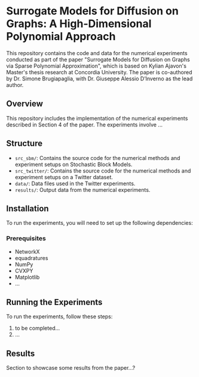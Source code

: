 # Surrogate Models for Diffusion on Graphs: A High-Dimensional Polynomial Approach

This repository contains the code and data for the numerical experiments conducted as part of the paper "Surrogate Models for Diffusion on Graphs via Sparse Polynomial Approximation", which is based on Kylian Ajavon's Master's thesis research at Concordia University. The paper is co-authored by Dr. Simone Brugiapaglia, with Dr. Giuseppe Alessio D’Inverno as the lead author.

## Overview

This repository includes the implementation of the numerical experiments described in Section 4 of the paper. The experiments involve ...

## Structure

- `src_sbm/`: Contains the source code for the numerical methods and experiment setups on Stochastic Block Models.
- `src_twitter/`: Contains the source code for the numerical methods and experiment setups on a Twitter dataset.
- `data/`: Data files used in the Twitter experiments.
- `results/`: Output data from the numerical experiments.

## Installation

To run the experiments, you will need to set up the following dependencies:

### Prerequisites

- NetworkX
- equadratures
- NumPy
- CVXPY
- Matplotlib
- ...

## Running the Experiments

To run the experiments, follow these steps:
1. to be completed...
2. ...

## Results

Section to showcase some results from the paper...?


